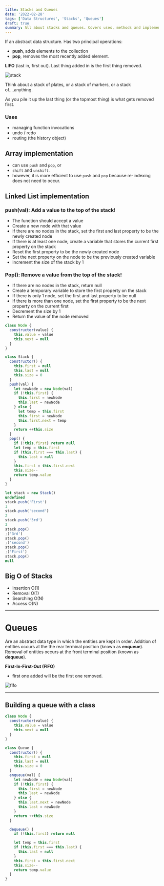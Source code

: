 ```yaml
---
title: Stacks and Queues
date: '2022-02-28'
tags: ['Data Structures', 'Stacks', 'Queues']
draft: true
summary: All about stacks and queues. Covers uses, methods and implementations.
---
```


If an abstract data structure. Has two principal operations:

- **push**, adds elements to the collection
- **pop**, removes the most recently added element.

**LIFO** (last in, first out). Last thing added in is the first thing removed.

![stack](https://camo.githubusercontent.com/7163784baed9e988949a1dfbf1e749eac91ea38cd1f738ec5094469f22242675/68747470733a2f2f75706c6f61642e77696b696d656469612e6f72672f77696b6970656469612f636f6d6d6f6e732f622f62342f4c69666f5f737461636b2e706e67)

Think about a stack of plates, or a stack of markers, or a stack of....anything.

As you pile it up the last thing (or the topmost thing) is what gets removed first.

### Uses

- managing function invocations
- undo / redo
- routing (the history object)

## Array implementation

- can use `push` and `pop`, or
- `shift` and `unshift`.
- however, it is more efficient to use `push` and `pop` because re-indexing does not need to occur.

## Linked List implementation

### push(val): Add a value to the top of the stack!

- The function should accept a value
- Create a new node with that value
- If there are no nodes in the stack, set the first and last property to be the newly created node
- If there is at least one node, create a variable that stores the current first property on the stack
- Reset the first property to be the newly created node
- Set the next property on the node to be the previously created variable
- Increment the size of the stack by 1

### Pop(): Remove a value from the top of the stack!

- If there are no nodes in the stack, return null
- Create a temporary variable to store the first property on the stack
- If there is only 1 node, set the first and last property to be null
- If there is more than one node, set the first property to be the next property on the current first
- Decrement the size by 1
- Return the value of the node removed

```js
class Node {
  constructor(value) {
    this.value = value
    this.next = null
  }
}

class Stack {
  constructor() {
    this.first = null
    this.last = null
    this.size = 0
  }
  push(val) {
    let newNode = new Node(val)
    if (!this.first) {
      this.first = newNode
      this.last = newNode
    } else {
      let temp = this.first
      this.first = newNode
      this.first.next = temp
    }
    return ++this.size
  }
  pop() {
    if (!this.first) return null
    let temp = this.first
    if (this.first === this.last) {
      this.last = null
    }
    this.first = this.first.next
    this.size--
    return temp.value
  }
}

let stack = new Stack()
undefined
stack.push('First')
1
stack.push('second')
2
stack.push('3rd')
3
stack.pop()
;('3rd')
stack.pop()
;('second')
stack.pop()
;('First')
stack.pop()
null
```

## Big O of Stacks

- Insertion O(1)
- Removal O(1)
- Searching O(N)
- Access O(N)

---

# Queues

Are an abstract data type in which the entities are kept in order. Addition of entities occurs at the the rear terminal position (known as **enqueue**). Removal of entities occurs at the front terminal position (known as **dequeue**).

**First-In-First-Out (FIFO)**

- first one added will be the first one removed.

![fifo](https://camo.githubusercontent.com/a98486bae83b4a5c7efcc361d1b1440d471c4d0f874b014aab59a7374b0fddf9/68747470733a2f2f75706c6f61642e77696b696d656469612e6f72672f77696b6970656469612f636f6d6d6f6e732f352f35322f446174615f51756575652e737667)

---

## Building a queue with a class

```js
class Node {
  constructor(value) {
    this.value = value
    this.next = null
  }
}

class Queue {
  constructor() {
    this.first = null
    this.last = null
    this.size = 0
  }
  enqueue(val) {
    let newNode = new Node(val)
    if (!this.first) {
      this.first = newNode
      this.last = newNode
    } else {
      this.last.next = newNode
      this.last = newNode
    }
    return ++this.size
  }

  dequeue() {
    if (!this.first) return null

    let temp = this.first
    if (this.first === this.last) {
      this.last = null
    }
    this.first = this.first.next
    this.size--
    return temp.value
  }
}
```
